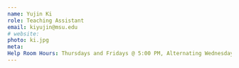 ```yaml
---
name: Yujin Ki
role: Teaching Assistant
email: kiyujin@msu.edu
# website:
photo: ki.jpg
meta:
Help Room Hours: Thursdays and Fridays @ 5:00 PM, Alternating Wednesdays @ 4:00 PM
---
```


<!-- [Schedule an appointment](#){: .btn .btn-outline } -->
